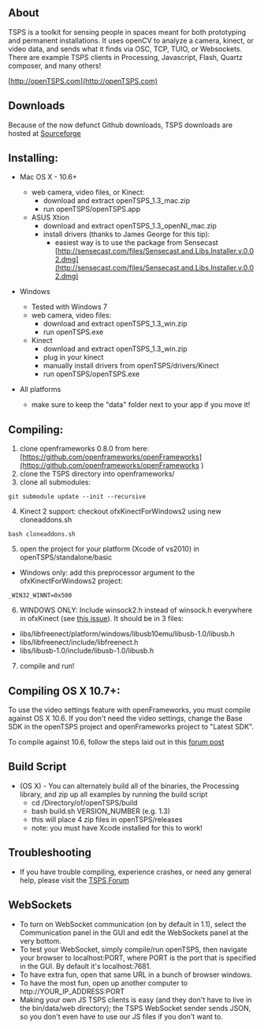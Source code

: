 About
------------
TSPS is a toolkit for sensing people in spaces meant for both prototyping and permanent installations. 
It uses openCV to analyze a camera, kinect, or video data, and sends what it finds via OSC, TCP, TUIO, or Websockets.
There are example TSPS clients in Processing, Javascript, Flash, Quartz composer, and many others! 

[http://openTSPS.com](http://openTSPS.com)

Downloads
------------
Because of the now defunct Github downloads, TSPS downloads are hosted at [Sourceforge](https://sourceforge.net/projects/tsps/files/)

Installing:
------------

* Mac OS X - 10.6+
  * web camera, video files, or Kinect: 
    * download and extract openTSPS_1.3_mac.zip
    * run openTSPS/openTSPS.app
  * ASUS Xtion
    * download and extract openTSPS_1.3_openNI_mac.zip
    * install drivers (thanks to James George for this tip):
      * easiest way is to use the package from Sensecast [http://sensecast.com/files/Sensecast.and.Libs.Installer.v.0.02.dmg](http://sensecast.com/files/Sensecast.and.Libs.Installer.v.0.02.dmg)   

* Windows
  * Tested with Windows 7 
  * web camera, video files: 
    * download and extract openTSPS_1.3_win.zip
    * run openTSPS.exe
  * Kinect
    * download and extract openTSPS_1.3_win.zip
    * plug in your kinect
    * manually install drivers from openTSPS/drivers/Kinect
    * run openTSPS/openTSPS.exe

* All platforms
  * make sure to keep the "data" folder next to your app if you move it!  

Compiling:
------------
1. clone openframeworks 0.8.0 from here: [https://github.com/openframeworks/openFrameworks](https://github.com/openframeworks/openFrameworks )
2. clone the TSPS directory into openframeworks/
3. clone all submodules:
 ```
 git submodule update --init --recursive
 ```
4. Kinect 2 support: checkout ofxKinectForWindows2 using new cloneaddons.sh
 ```
 bash cloneaddons.sh
 ```
5. open the project for your platform (Xcode of vs2010) in openTSPS/standalone/basic
* Windows only: add this preprocessor argument to the ofxKinectForWindows2 project:
 ```
 _WIN32_WINNT=0x500
 ```
6. WINDOWS ONLY: Include winsock2.h instead of winsock.h everywhere in ofxKinect (see [this issue](https://github.com/openframeworks/openFrameworks/issues/3681)). It should be in 3 files:
 * libs/libfreenect/platform/windows/libusb10emu/libusb-1.0/libusb.h
 * libs/libfreenect/include/libfreenect.h
 * libs/libusb-1.0/include/libusb-1.0/libusb.h
7. compile and run!

Compiling OS X 10.7+:
------------
To use the video settings feature with openFrameworks, you must compile against OS X 10.6. If you don't need 
the video settings, change the Base SDK in the openTSPS project and openFrameworks project to "Latest SDK".

To compile against 10.6, follow the steps laid out in this [forum post](http://forum.openframeworks.cc/index.php/topic,10343.0.html)

Build Script
------------
* (OS X) - You can alternately build all of the binaries, the Processing library, and zip up all examples by running the build script
   * cd /Directory/of/openTSPS/build
   * bash build.sh VERSION_NUMBER (e.g. 1.3)
   * this will place 4 zip files in openTSPS/releases
   * note: you must have Xcode installed for this to work!

Troubleshooting
------------
* If you have trouble compiling, experience crashes, or need any general help, please visit the [TSPS Forum](http://opentsps.com/forum)

WebSockets
------------
* To turn on WebSocket communication (on by default in 1.1), select the Communication panel in the GUI and edit the WebSockets panel at the very bottom.
* To test your WebSocket, simply compile/run openTSPS, then navigate your browser to localhost:PORT, where PORT is the port that is specified in the GUI. By default it's localhost:7681.
* To have extra fun, open that same URL in a bunch of browser windows.
* To have the most fun, open up another computer to http://YOUR_IP_ADDRESS:PORT
* Making your own JS TSPS clients is easy (and they don't have to live in the bin/data/web directory); the TSPS WebSocket sender sends JSON, so you don't even have to use our JS files if you don't want to.
